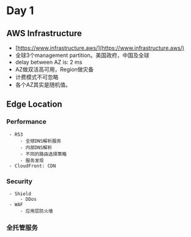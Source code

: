 

# Day 1
## AWS Infrastructure

 - [https://www.infrastructure.aws/](https://www.infrastructure.aws/)
 - 全球3个management partition。美国政府，中国及全球
 - delay between AZ is: 2 ms 
 - AZ做双活高可用，Region做灾备
 - 计费模式不可忽略
 - 各个AZ其实是随机值。

## Edge Location
 ### Performance
	 - R53
		 - 全球DNS解析服务
		 - 内部DNS解析
		 - 不同的路由选择策略
		 - 服务发现
	 - CloudFront: CDN
 ### Security
	 - Shield
		 - DDos
	 - WAF
		 - 应用层防火墙
### 全托管服务

<!--stackedit_data:
eyJoaXN0b3J5IjpbLTM3OTc4OTEzNyw2NzU0ODc1NiwtMTc4Mj
AzMjY5OSwxNDAwMzI2NjE3LDczMDk5ODExNl19
-->